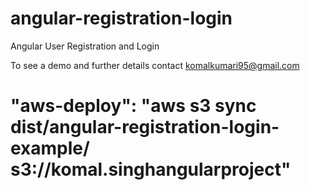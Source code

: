 # angular-registration-login

Angular User Registration and Login

To see a demo and further details contact komalkumari95@gmail.com

# "aws-deploy": "aws s3 sync dist/angular-registration-login-example/ s3://komal.singhangularproject"

